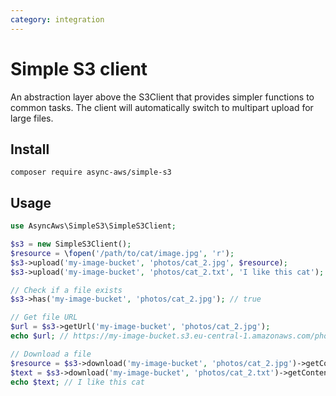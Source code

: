 ```yaml
---
category: integration
---
```


# Simple S3 client

An abstraction layer above the S3Client that provides simpler functions to common
tasks. The client will automatically switch to multipart upload for large files.

## Install

```shell
composer require async-aws/simple-s3
```

## Usage

```php
use AsyncAws\SimpleS3\SimpleS3Client;

$s3 = new SimpleS3Client();
$resource = \fopen('/path/to/cat/image.jpg', 'r');
$s3->upload('my-image-bucket', 'photos/cat_2.jpg', $resource);
$s3->upload('my-image-bucket', 'photos/cat_2.txt', 'I like this cat');

// Check if a file exists
$s3->has('my-image-bucket', 'photos/cat_2.jpg'); // true

// Get file URL
$url = $s3->getUrl('my-image-bucket', 'photos/cat_2.jpg');
echo $url; // https://my-image-bucket.s3.eu-central-1.amazonaws.com/photos/cat_2.jpg

// Download a file
$resource = $s3->download('my-image-bucket', 'photos/cat_2.jpg')->getContentAsResource();
$text = $s3->download('my-image-bucket', 'photos/cat_2.txt')->getContentAsString();
echo $text; // I like this cat
```
